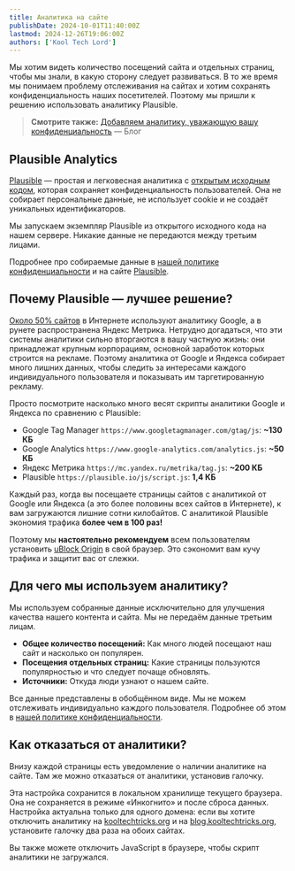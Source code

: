 ```yaml
---
title: Аналитика на сайте
publishDate: 2024-10-01T11:40:00Z
lastmod: 2024-12-26T19:06:00Z
authors: ['Kool Tech Lord']
---
```


Мы хотим видеть количество посещений сайта и отдельных страниц, чтобы мы знали,
в какую сторону следует развиваться. В то же время мы понимаем проблему
отслеживания на сайтах и хотим сохранять конфиденциальность наших посетителей.
Поэтому мы пришли к решению использовать аналитику Plausible.

<!--more-->

> **Смотрите также:**
[Добавляем аналитику, уважающую вашу конфиденциальность](https://blog.kooltechtricks.org/2024/10/adding-analytics)
— Блог

## Plausible Analytics

[Plausible] — простая и легковесная аналитика с
[открытым исходным кодом](https://github.com/plausible/analytics), которая
сохраняет конфиденциальность пользователей. Она не собирает персональные данные,
не использует cookie и не создаёт уникальных идентификаторов.

Мы запускаем экземпляр Plausible из открытого исходного кода на нашем сервере.
Никакие данные не передаются между третьим лицами.

Подробнее про собираемые данные в [нашей политике конфиденциальности] и на
сайте [Plausible](https://plausible.io/privacy-focused-web-analytics).

[Plausible]: https://plausible.io
[нашей политике конфиденциальности]: /faq/privacy-policy

## Почему Plausible — лучшее решение?

[Около 50% сайтов] в Интернете используют аналитику Google, а в рунете
распространена Яндекс Метрика. Нетрудно догадаться, что эти системы аналитики
сильно вторгаются в вашу частную жизнь: они принадлежат крупным корпорациям,
основной заработок которых строится на рекламе. Поэтому аналитика от Google и
Яндекса собирает много лишних данных, чтобы следить за интересами каждого
индивидуального пользователя и показывать им таргетированную рекламу.

Просто посмотрите насколько много весят скрипты аналитики Google и Яндекса по
сравнению с Plausible:

- Google Tag Manager `https://www.googletagmanager.com/gtag/js`: **~130 КБ**
- Google Analytics `https://www.google-analytics.com/analytics.js`: **~50 КБ**
- Яндекс Метрика `https://mc.yandex.ru/metrika/tag.js`: **~200 КБ**
- Plausible `https://plausible.io/js/script.js`: **1,4 КБ**

Каждый раз, когда вы посещаете страницы сайтов с аналитикой от Google или
Яндекса (а это более половины всех сайтов в Интернете), к вам загружаются
лишние сотни килобайтов. С аналитикой Plausible экономия трафика **более чем
в 100 раз!**

Поэтому мы **настоятельно рекомендуем** всем пользователям установить
[uBlock Origin](/wiki/ublock-origin) в свой браузер. Это сэкономит вам кучу
трафика и защитит вас от слежки.

[Около 50% сайтов]: https://w3techs.com/technologies/history_overview/traffic_analysis/all

## Для чего мы используем аналитику?

Мы используем собранные данные исключительно для улучшения качества нашего
контента и сайта. Мы не передаём данные третьим лицам.

- **Общее количество посещений:** Как много людей посещают наш сайт и насколько
он популярен.
- **Посещения отдельных страниц:** Какие страницы пользуются популярностью и
что следует почаще обновлять.
- **Источники:** Откуда люди узнают о нашем сайте.

Все данные представлены в обобщённом виде. Мы не можем отслеживать индивидуально
каждого пользователя. Подробнее об этом в [нашей политике конфиденциальности].

## Как отказаться от аналитики?

Внизу каждой страницы есть уведомление о наличии аналитике на сайте. Там же
можно отказаться от аналитики, установив галочку.

Эта настройка сохранится в локальном хранилище текущего браузера. Она не
сохраняется в режиме «Инкогнито» и после сброса данных. Настройка актуальна
только для одного домена: если вы хотите отключить аналитику на
[kooltechtricks.org] и на [blog.kooltechtricks.org], установите галочку
два раза на обоих сайтах.

[kooltechtricks.org]: https://kooltechtricks.org
[blog.kooltechtricks.org]: https://blog.kooltechtricks.org

Вы также можете отключить JavaScript в браузере, чтобы скрипт аналитики не
загружался.
